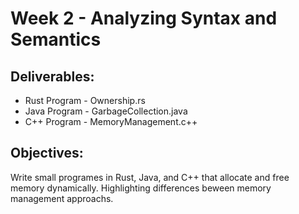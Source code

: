 # Week 2 - Analyzing Syntax and Semantics

## Deliverables:
- Rust Program - Ownership.rs
- Java Program - GarbageCollection.java
- C++ Program - MemoryManagement.c++

## Objectives:
Write small programes in Rust, Java, and C++ that allocate and free memory dynamically. Highlighting differences beween memory management approachs.
